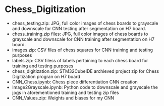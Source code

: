 # Chess_Digitization

- chess_testing.zip: JPG, full color images of chess boards to grayscale and downscale for CNN testing after segmentation on H7 board.
- chess_training.zip files: JPG, full color images of chess boards to grayscale and downscale for CNN training after segmentation on H7 board.
- images.zip: CSV files of chess squares for CNN training and testing purposes
- labels.zip: CSV filess of labels pertaining to each chess board for training and testing purposes
- chess_digitization.zip: STM32CubeIDE archieved project zip for Chess Digitization progran on H7 board
- CNN_Chess.ipynb: Chess piece differentiation CNN creation 
- Image2Grayscale.ipynb: Python code to downscale and grayscale the jpgs in aforementioned training and testing zip files
- CNN_Values.zip: Weights and biases for my CNN
